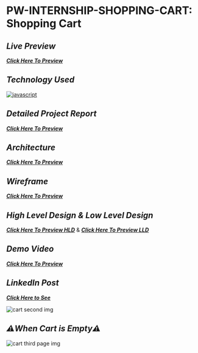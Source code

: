 # PW-INTERNSHIP-SHOPPING-CART: Shopping Cart

## _Live Preview_
_**[Click Here To Preview]()**_

## _Technology Used_
[![javascript](https://img.shields.io/badge/reactjs-black?style=for-the-badge&logo=react&logoColor=blue)]()

## _Detailed Project Report_
_**[Click Here To Preview]()**_

## _Architecture_
_**[Click Here To Preview]()**_

## _Wireframe_
_**[Click Here To Preview]()**_

## _High Level Design & Low Level Design_
_**[Click Here To Preview HLD]()**_ & _**[Click Here To Preview LLD]()**_

## _Demo Video_
_**[Click Here To Preview]()**_



## _LinkedIn Post_
_**[Click Here to See]()**_


![cart second img](https://github.com/sahil-rawat-2110/PW-INTERNSHIP-SHOPPING-CART/assets/124564195/ab5d5ca9-97e6-449e-ab43-8fd9eb370077)

## _⚠️When Cart is Empty⚠️_

![cart third page img](https://github.com/sahil-rawat-2110/PW-INTERNSHIP-SHOPPING-CART/assets/124564195/e676599e-c847-429d-b5e0-bf4dad5adf29)

